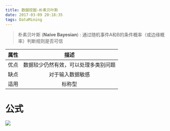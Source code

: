 ```yaml
---
title: 数据挖掘-朴素贝叶斯
date: 2017-03-09 20:18:35
tags: DataMining
---
```


> 朴素贝叶斯 (**Naive Bayesian**) : 通过随机事件A和B的条件概率（或边缘概率）判断规则是否可信

|属性|描述|
|:---:|:---:|
|优点|数据较少仍然有效，可以处理多类别问题|
|缺点|对于输入数据敏感|
|适用|标称型|

# 公式

<img src="http://chart.googleapis.com/chart?cht=tx&chl=\Large p(y|x)=\frac{p(x|y)p(y)}{p(x)}" style="border:none;">